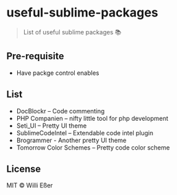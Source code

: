 # useful-sublime-packages
> List of useful sublime packages 📚

## Pre-requisite

* Have packge control enables

## List

* DocBlockr – Code commenting 
* PHP Companien – nifty little tool for php development
* Seti_UI – Pretty UI theme
* SublimeCodeIntel – Extendable code intel plugin 
* Brogrammer - Another pretty UI theme
* Tomorrow Color Schemes – Pretty code color scheme

## License

MIT © Willi Eßer